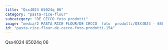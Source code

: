 ```yaml
---
title: "Qsx4024 65024q 06"
category: "pasta-rice-flour"
subcategory: "DE CECCO foto prodotti"
image: "media/2 PASTA RICE FLOUR/DE CECCO  foto  prodotti/QSX4024 - 65024Q-06.jpg"
id: "pasta-rice-flour-de-cecco-foto-prodotti-154"
---
```


Qsx4024 65024q 06
